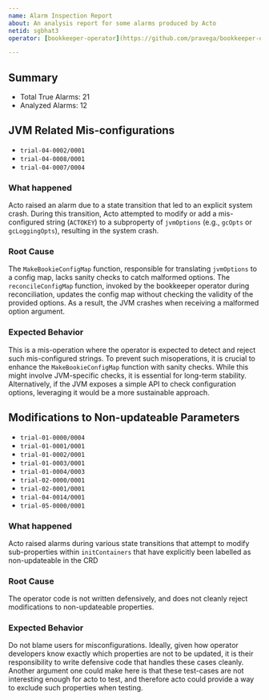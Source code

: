 ```yaml
---
name: Alarm Inspection Report
about: An analysis report for some alarms produced by Acto
netid: sgbhat3
operator: [bookkeeper-operator](https://github.com/pravega/bookkeeper-operator?tab=readme-ov-file)

---
```


## Summary

- Total True Alarms: 21
- Analyzed Alarms: 12

## JVM Related Mis-configurations

- `trial-04-0002/0001`
- `trial-04-0008/0001`
- `trial-04-0007/0004`

### What happened

Acto raised an alarm due to a state transition that led to an explicit system crash. During this transition, Acto attempted to modify or add a mis-configured string (`ACTOKEY`) to a subproperty of `jvmOptions` (e.g., `gcOpts` or `gcLoggingOpts`), resulting in the system crash.

### Root Cause

The `MakeBookieConfigMap` function, responsible for translating `jvmOptions` to a config map, lacks sanity checks to catch malformed options. The `reconcileConfigMap` function, invoked by the bookkeeper operator during reconciliation, updates the config map without checking the validity of the provided options. As a result, the JVM crashes when receiving a malformed option argument.

### Expected Behavior
This is a mis-operation where the operator is expected to detect and reject such mis-configured strings. To prevent such misoperations, it is crucial to enhance the `MakeBookieConfigMap` function with sanity checks. While this might involve JVM-specific checks, it is essential for long-term stability. Alternatively, if the JVM exposes a simple API to check configuration options, leveraging it would be a more sustainable approach.

## Modifications to Non-updateable Parameters

- `trial-01-0000/0004`
- `trial-01-0001/0001`
- `trial-01-0002/0001`
- `trial-01-0003/0001`
- `trial-01-0004/0003`
- `trial-02-0000/0001`
- `trial-02-0001/0001`
- `trial-04-0014/0001`
- `trial-05-0000/0001`

### What happened
Acto raised alarms during various state transitions that attempt to modify sub-properties within `initContainers` that have explicitly been labelled as non-updateable in the CRD

### Root Cause
The operator code is not written defensively, and does not cleanly reject modifications to non-updateable properties. 

### Expected Behavior
Do not blame users for misconfigurations. Ideally, given how operator developers know exactly which properties are not to be updated, it is their responsibility to write defensive code that handles these cases cleanly. 
Another argument one could make here is that these test-cases are not interesting enough for acto to test, and therefore acto could provide a way to exclude such properties when testing. 
